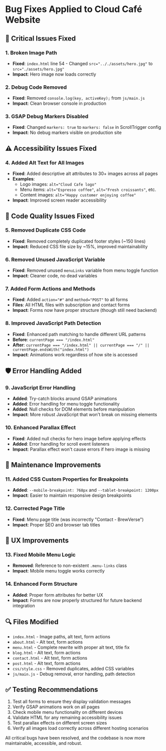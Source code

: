# Bug Fixes Applied to Cloud Café Website

## 🐛 Critical Issues Fixed

### 1. **Broken Image Path**
- **Fixed**: `index.html` line 54 - Changed `src=".././assets/hero.jpg"` to `src="./assets/hero.jpg"`
- **Impact**: Hero image now loads correctly

### 2. **Debug Code Removed**
- **Fixed**: Removed `console.log(key, activeKey);` from `js/main.js`
- **Impact**: Clean browser console in production

### 3. **GSAP Debug Markers Disabled**
- **Fixed**: Changed `markers: true` to `markers: false` in ScrollTrigger config
- **Impact**: No debug markers visible on production site

## ⚠️ Accessibility Issues Fixed

### 4. **Added Alt Text for All Images**
- **Fixed**: Added descriptive alt attributes to 30+ images across all pages
- **Examples**:
  - Logo images: `alt="Cloud Cafe logo"`
  - Menu items: `alt="Espresso coffee"`, `alt="Fresh croissants"`, etc.
  - Content images: `alt="Happy customer enjoying coffee"`
- **Impact**: Improved screen reader accessibility

## 🔧 Code Quality Issues Fixed

### 5. **Removed Duplicate CSS Code**
- **Fixed**: Removed completely duplicated footer styles (~150 lines)
- **Impact**: Reduced CSS file size by ~15%, improved maintainability

### 6. **Removed Unused JavaScript Variable**
- **Fixed**: Removed unused `menuLinks` variable from menu toggle function
- **Impact**: Cleaner code, no dead variables

### 7. **Added Form Actions and Methods**
- **Fixed**: Added `action="#"` and `method="POST"` to all forms
- **Files**: All HTML files with subscription and contact forms
- **Impact**: Forms now have proper structure (though still need backend)

### 8. **Improved JavaScript Path Detection**
- **Fixed**: Enhanced path matching to handle different URL patterns
- **Before**: `currentPage === "/index.html"`
- **After**: `currentPage === "/index.html" || currentPage === "/" || currentPage.endsWith("index.html")`
- **Impact**: Animations work regardless of how site is accessed

## 🛡️ Error Handling Added

### 9. **JavaScript Error Handling**
- **Added**: Try-catch blocks around GSAP animations
- **Added**: Error handling for menu toggle functionality
- **Added**: Null checks for DOM elements before manipulation
- **Impact**: More robust JavaScript that won't break on missing elements

### 10. **Enhanced Parallax Effect**
- **Fixed**: Added null checks for hero image before applying effects
- **Added**: Error handling for scroll event listeners
- **Impact**: Parallax effect won't cause errors if hero image is missing

## 🎨 Maintenance Improvements

### 11. **Added CSS Custom Properties for Breakpoints**
- **Added**: `--mobile-breakpoint: 768px` and `--tablet-breakpoint: 1200px`
- **Impact**: Easier to maintain responsive design breakpoints

### 12. **Corrected Page Title**
- **Fixed**: Menu page title (was incorrectly "Contact - BrewVerse")
- **Impact**: Proper SEO and browser tab titles

## 📱 UX Improvements

### 13. **Fixed Mobile Menu Logic**
- **Removed**: Reference to non-existent `.menu-links` class
- **Impact**: Mobile menu toggle works correctly

### 14. **Enhanced Form Structure**
- **Added**: Proper form attributes for better UX
- **Impact**: Forms are now properly structured for future backend integration

## 🔍 Files Modified

- `index.html` - Image paths, alt text, form actions
- `about.html` - Alt text, form actions
- `menu.html` - Complete rewrite with proper alt text, title fix
- `blog.html` - Alt text, form actions
- `contact.html` - Alt text, form actions
- `post.html` - Alt text, form actions
- `css/style.css` - Removed duplicates, added CSS variables
- `js/main.js` - Debug removal, error handling, path detection

## ✅ Testing Recommendations

1. Test all forms to ensure they display validation messages
2. Verify GSAP animations work on all pages
3. Check mobile menu functionality on different devices
4. Validate HTML for any remaining accessibility issues
5. Test parallax effects on different screen sizes
6. Verify all images load correctly across different hosting scenarios

All critical bugs have been resolved, and the codebase is now more maintainable, accessible, and robust.
